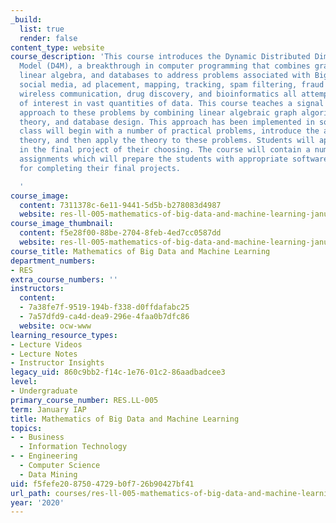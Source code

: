 ```yaml
---
_build:
  list: true
  render: false
content_type: website
course_description: 'This course introduces the Dynamic Distributed Dimensional Data
  Model (D4M), a breakthrough in computer programming that combines graph theory,
  linear algebra, and databases to address problems associated with Big Data. Search,
  social media, ad placement, mapping, tracking, spam filtering, fraud detection,
  wireless communication, drug discovery, and bioinformatics all attempt to find items
  of interest in vast quantities of data. This course teaches a signal processing
  approach to these problems by combining linear algebraic graph algorithms, group
  theory, and database design. This approach has been implemented in software. The
  class will begin with a number of practical problems, introduce the appropriate
  theory, and then apply the theory to these problems. Students will apply these ideas
  in the final project of their choosing. The course will contain a number of smaller
  assignments which will prepare the students with appropriate software infrastructure
  for completing their final projects.

  '
course_image:
  content: 7311378c-6e11-9441-5d5b-b278083d4987
  website: res-ll-005-mathematics-of-big-data-and-machine-learning-january-iap-2020
course_image_thumbnail:
  content: f5e28f00-88be-2704-8feb-4ed7cc0587dd
  website: res-ll-005-mathematics-of-big-data-and-machine-learning-january-iap-2020
course_title: Mathematics of Big Data and Machine Learning
department_numbers:
- RES
extra_course_numbers: ''
instructors:
  content:
  - 7a38fe7f-9519-194b-f338-d0ffdafabc25
  - 7a57dfd9-ca4d-dea9-296e-4faa0b7dfc86
  website: ocw-www
learning_resource_types:
- Lecture Videos
- Lecture Notes
- Instructor Insights
legacy_uid: 860c9bb2-f14c-1e76-01c2-86aadbadcee3
level:
- Undergraduate
primary_course_number: RES.LL-005
term: January IAP
title: Mathematics of Big Data and Machine Learning
topics:
- - Business
  - Information Technology
- - Engineering
  - Computer Science
  - Data Mining
uid: f5fefe20-8750-4729-b0f7-26b90427bf41
url_path: courses/res-ll-005-mathematics-of-big-data-and-machine-learning-january-iap-2020
year: '2020'
---
```

